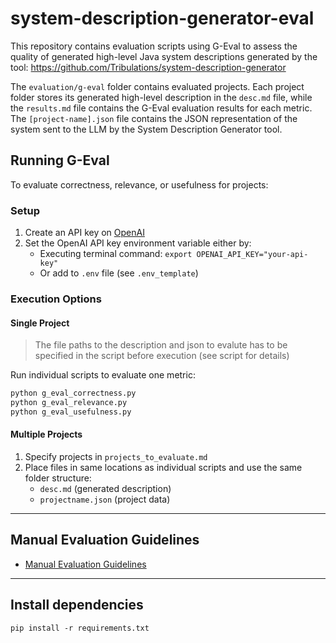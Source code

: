 # system-description-generator-eval
This repository contains evaluation scripts using G-Eval to assess the quality of generated high-level Java system descriptions generated by the tool: https://github.com/Tribulations/system-description-generator

The `evaluation/g-eval` folder contains evaluated projects. Each project folder stores its generated high-level description in the `desc.md` file, while the `results.md` file contains the G-Eval evaluation results for each metric. The `[project-name].json` file contains the JSON representation of the system sent to the LLM by the System Description Generator tool.

## Running G-Eval
To evaluate correctness, relevance, or usefulness for projects:

### Setup
1. Create an API key on [OpenAI](https://platform.openai.com/api-keys)
2. Set the OpenAI API key environment variable either by:
   - Executing terminal command: `export OPENAI_API_KEY="your-api-key"`
   - Or add to `.env` file (see `.env_template`)

### Execution Options

#### Single Project
> The file paths to the description and json to evalute has to be specified in the script before execution (see script for details)

Run individual scripts to evaluate one metric:
```bash
python g_eval_correctness.py
python g_eval_relevance.py  
python g_eval_usefulness.py
```

#### Multiple Projects
1. Specify projects in `projects_to_evaluate.md`
2. Place files in same locations as individual scripts and use the same folder structure:
   - `desc.md` (generated description)
   - `projectname.json` (project data)

---

## Manual Evaluation Guidelines
- [Manual Evaluation Guidelines](manual_evaluation_guide/manual_evaluation_guide.md)

---

## Install dependencies
`pip install -r requirements.txt`
